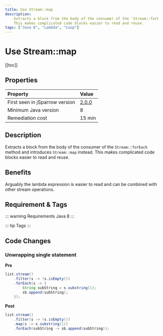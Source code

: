 ```yaml
---
title: Use Stream::map
description:
    Extracts a block from the body of the consumer of the 'Stream::forEach' method and introduces 'Stream::map' instead.
    This makes complicated code blocks easier to read and reuse.
tags: ["Java 8", "Lambda", "Loop"]
---
```


# Use Stream::map

[[toc]]

## Properties

| Property                        | Value |
|:------------------------------- |:----- |
| First seen in jSparrow version  | [2.0.0](/eclipse/release-notes.html#_2-0-0) |
| Minimum Java version            | 8     |
| Remediation cost                | 15 min |

## Description

Extracts a block from the body of the consumer of the `Stream::forEach` method and introduces `Stream::map` instead.
This makes complicated code blocks easier to read and reuse.

## Benefits
Arguably the lambda expression is easier to read and can be combined with other stream operations.

## Requirement & Tags

::: warning Requirements
Java 8
:::

::: tip Tags
<TagLinks />
:::

## Code Changes

### Unwrapping single statement

__Pre__
```java
list.stream()
    .filter(s -> !s.isEmpty())
    .forEach(s -> {
        String subString = s.substring(1);
        sb.append(subString);
    });
```

__Post__
```java
list.stream()
    .filter(s -> !s.isEmpty())
    .map(s -> s.substring(1))
    .forEach(subString -> sb.append(subString));
```
